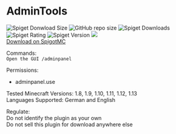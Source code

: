 # AdminTools

![Spiget Donwload Size](https://img.shields.io/spiget/download-size/63453) ![GitHub repo size](https://img.shields.io/github/repo-size/skyhill2003/AdminTools) ![Spiget Downloads](https://img.shields.io/spiget/downloads/63453) ![Spiget Rating](https://img.shields.io/spiget/rating/63453) 
![Spiget Version](https://img.shields.io/spiget/version/63453) ![](https://img.shields.io/spiget/tested-versions/63453)
<br>[Download on SpigotMC](https://www.spigotmc.org/resources/admincontrolpanel-merry-christmas-free-coming-soon-confing.63453)


Commands:<br>
``Open the GUI /adminpanel``

Permissions:
- adminpanel.use

Tested Minecraft Versions:
1.8, 1.9, 1.10, 1.11, 1.12, 1.13
<br>Languages Supported:
German and English

Regulate:<br>
Do not identify the plugin as your own<br>
Do not sell this plugin for download anywhere else
